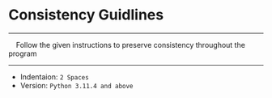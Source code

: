 # Consistency Guidlines
<hr/><span style="margin-left:15px;">Follow the given instructions to preserve consistency throughout the program</span><hr/>

- Indentaion: `2 Spaces`
- Version: `Python 3.11.4 and above`
